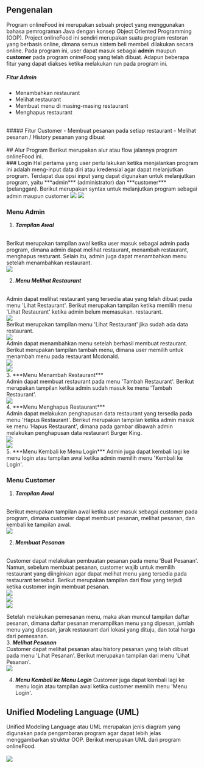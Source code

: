 ## Pengenalan

Program onlineFood ini merupakan sebuah project yang menggunakan 
bahasa pemrograman Java dengan konsep Object Oriented Programming (OOP). 
Project onlineFood ini sendiri merupakan suatu program restoran yang berbasis online,
dimana semua sistem beli membeli dilakukan secara online.
Pada program ini, user dapat masuk sebagai **admin** maupun **customer** pada 
program onineFoog yang telah dibuat. Adapun beberapa fitur 
yang dapat diakses ketika melakukan run pada program ini.
<br>

##### Fitur Admin
- Menambahkan restaurant 
- Melihat restaurant
- Membuat menu di masing-masing restaurant 
- Menghapus restaurant
<br>
##### Fitur Customer
- Membuat pesanan pada setiap restaurant
- Melihat pesanan / History pesanan yang  dibuat
<br>
<br>
## Alur Program
Berikut merupakan alur atau flow jalannya program onlineFood ini. 
<br>
### Login
Hal pertama yang user perlu lakukan ketika menjalankan program ini adalah meng-input
data diri atau kredensial agar dapat melanjutkan program. Terdapat dua opsi 
input yang dapat digunakan untuk melanjutkan program, yaitu ***admin*** (administrator) dan ***customer*** (pelanggan).
Berikut merupakan syntax untuk melanjutkan program sebagai admin maupun customer

<img src="img/Image 18-04-23 at 13.33.jpg">
<img src="img/Image 18-04-23 at 15.38.jpg">

### Menu Admin

1. ***Tampilan Awal***
<br>
Berikut merupakan tampilan awal ketika user masuk sebagai admin pada program,
dimana admin dapat melihat restaurant, menambah restaurant, menghapus resturant. Selain itu,
admin juga dapat menambahkan menu setelah menambahkan restaurant.
<br>
<img src= "img/Image 18-04-23 at 15.50.jpg">
<br>

2. ***Menu Melihat Restaurant***
<br>
Admin dapat melihat restaurant yang tersedia atau yang telah dibuat pada menu 'Lihat Restaurant'. Berikut merupakan
tampilan ketika memilih menu 'Lihat Restaurant' ketika admin belum memasukan.
restaurant.
<br>
<img src= "img/Image 18-04-23 at 15.51.jpg">
<br>
Berikut merupakan tampilan menu 'Lihat Restaurant' jika sudah ada data restaurant.
<br>
<img src= "img/Image 18-04-23 at 15.54.jpg">
<br>
Admin dapat menambahkan menu setelah berhasil membuat restaurant. Berikut merupakan tampilan tambah menu, 
dimana user memilih untuk menambah menu pada restaurant Mcdonald.
<br>
<img src= "img/Image 18-04-23 at 15.57.jpg">
<br>
<img src= "img/Image 18-04-23 at 15.59.jpg">
<br>
3. ***Menu Menambah Restaurant***
   <br>
   Admin dapat membuat restaurant pada menu 'Tambah Restaurant'. Berikut merupakan
   tampilan ketika admin sudah masuk ke menu 'Tambah Restaurant'.
   <br>
   <img src= "img/Image 18-04-23 at 15.52.jpg">
   <br>
4. ***Menu Menghapus Restaurant***
   <br>
   Admin dapat melakukan penghapusan data restaurant yang tersedia pada menu 'Hapus Restaurant'.
   Berikut merupakan tampilan ketika admin masuk ke menu 'Hapus Restaurant', dimana pada gambar dibawah admin melakukan
   penghapusan data restaurant Burger King.
   <br>
   <img src= "img/Image 18-04-23 at 15.55.jpg">
   <br>
   <img src= "img/Image 18-04-23 at 15.56.jpg">
<br>
5. ***Menu Kembali ke Menu Login***
Admin juga dapat kembali lagi ke menu login atau tampilan awal ketika admin memilih
menu 'Kembali ke Login'.

### Menu Customer

1. ***Tampilan Awal***
<br>
Berikut merupakan tampilan awal ketika user masuk sebagai customer pada program,
dimana customer dapat membuat pesanan, melihat pesanan, dan kembali ke tampilan awal.
<br>
<img src= "img/Image 18-04-23 at 16.32.jpg">
<br>

2. ***Membuat Pesanan***
<br>
Customer dapat melakukan pembuatan pesanan pada menu 'Buat Pesanan'. Namun, sebelum 
membuat pesanan, customer wajib untuk memilih restaurant yang diinginkan agar dapat melihat menu yang 
tersedia pada restaurant tersebut. Berikut merupakan tampilan dari flow yang terjadi
ketika customer ingin membuat pesanan.
<br>
<img src= "img/Image 18-04-23 at 16.34.jpg">
<br>
<img src= "img/Image 18-04-23 at 16.35.jpg">
<br>
<img src= "img/Image 18-04-23 at 16.35 2.jpg">

Setelah melakukan pemesanan menu, maka akan muncul tampilan daftar pesanan, dimana 
daftar pesanan menampilkan menu yang dipesan, jumlah menu yang dipesan, jarak restaurant dari lokasi 
yang dituju, dan total harga dari pemesanan.
<br>
3. ***Melihat Pesanan***
<br>
Customer dapat melihat pesanan atau history pesanan yang telah dibuat pada menu 'Lihat Pesanan'. Berikut merupakan tampilan
 dari menu 'Lihat Pesanan'.
<br>
<img src= "img/Image 18-04-23 at 16.38.jpg">
<br>

4. ***Menu Kembali ke Menu Login***
   Customer juga dapat kembali lagi ke menu login atau tampilan awal ketika customer memilih
   menu 'Menu Login'.

## Unified Modeling Language (UML)

Unified Modeling Language atau UML merupakan jenis diagram yang digunakan pada 
pengambaran program agar dapat lebih jelas menggambarkan struktur OOP. 
Berikut merupakan UML dari program onlineFood.
<br>
<br>
<img src= "img/UML.jpg">